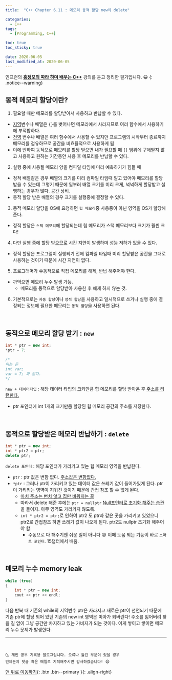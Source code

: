 ```yaml
---
title:  "C++ Chapter 6.11 : 메모리 동적 할당 new와 delete" 

categories:
  - C++
tags:
  - [Programming, C++]

toc: true
toc_sticky: true

date: 2020-06-05
last_modified_at: 2020-06-05
---
```

인프런의 **<u>홍정모의 따라 하며 배우는 C++</u>** 강의를 듣고 정리한 필기입니다. 😀
{: .notice--warning}

## 동적 메모리 할당이란?

1. 필요할 때만 메모리를 할당받아서 사용하고 반납할 수 있다.
  - <u>지역</u>변수나 배열은 `{}`를 벗어나면 메모리에서 사라지므로 여러 함수에서 사용하기에 부적합하다.
  - <u>전역</u> 변수나 배열은 여러 함수에서 사용할 수 있지만 프로그램의 시작부터 종료까지 메모리를 점유하므로 공간을 비효율적으로 사용하게 됨
  - 이에 반하여 동적으로 메모리를 할당 받으면 내가 필요할 때 `{}` 범위에 구애받지 않고 사용하고 원하는 기간동안 사용 후 메모리를 반납할 수 있다. 

2. 실행 중에 사용될 메모리 양을 컴파일 타임에 미리 예측하기가 힘들 때 
  - 정적 배열같은 경우 배열의 크기를 미리 컴파일 타임때 알고 있어야 메모리를 할당 받을 수 있는데 그렇기 때문에 일부러 배열 크기를 미리 크게, 넉넉하게 할당받고 실행하는 경우가 많다. 공간 낭비.
  - 동적 할당 받은 배열의 경우 크기를 실행중에 결정할 수 있다. 

3. 동적 메모리 할당을 OS에 요청하면 `힙 메모리`중 사용중이 아닌 영역을 OS가 할당해준다.
  - 정적 할당은 `스택 메모리`에 할당되는데 힙 메모리가 스택 메모리보다 크기가 훨씬 크다!

4. 다만 실행 중에 할당 받으므로 시간 지연이 발생하며 성능 저하가 있을 수 있다.
  - 정적 할당은 프로그램이 실행되기 전에 컴파일 타임때 미리 할당받은 공간을 그대로 사용하는 것이기 때문에 시간 지연이 없다.

5. 프로그래머가 수동적으로 직접 메모리를 해제, 반납 해주어야 한다. 
  - 까먹으면 메모리 누수 발생 가능.
    - 메모리를 동적으로 할당받아 사용한 후 해제 하지 않는 것.

6. 기본적으로는 `자동 할당`이나 `정적 할당`을 사용하고 일시적으로 쓰거나 실행 중에 결정되는 정보에 필요한 메모리는 `동적 할당`을 사용하면 된다.

<br>

## 동적으로 메모리 할당 받기 : `new`

```cpp
int * ptr = new int;
*ptr = 7;

/*
이는 곧
int var;
var = 7; 과 같다.
*/
```
`new + 데이터타입` : 해당 데이터 타입의 크키만큼 힙 메모리를 할당 받아온 후 <u>주소를 리턴한다.</u>
- ptr 포인터에 int 1개의 크기만큼 할당된 힙 메모리 공간의 주소를 저장한다. 

<br>

## 동적으로 할당받은 메모리 반납하기 : `delete`

```cpp
int * ptr = new int;
int * ptr2 = ptr;
delete ptr; 
```

`delete 포인터` : 해당 포인터가 가리키고 있는 힙 메모리 영역을 반납한다. 
  - `ptr` : ptr 값은 변함 없다. <u>주소값은 변함없다.</u>
  - `*ptr` : 그러나 ptr이 가리키고 있는 데이터 값은 쓰레기 값이 들어가있게 된다. ptr이 가리키는 영역이 지워진 것이기 때문에 간접 참조 할 수 없게 된다.
    - <u>마치 주소는 변치 않고 집만 비워지는 꼴</u>
    - 따라서 delete 해준 후에는 `ptr = nullptr` <u>Null포인터로 초기화 해주는 습관</u>을 들이자. 아무 영역도 가리키지 않도록. 
    * `int * ptr2 = ptr;`로 인하여 ptr2 도 ptr과 같은 곳을 가리키고 있었으니 ptr2로 간접참조 하면 쓰레기 값이 나오게 된다. ptr2도 nullptr 초기화 해주어야 함
      * 수동으로 다 해주기엔 쉬운 일이 아니다 😰 이때 도움 되는 기능이 바로 `스마트 포인터`. 15챕터에서 배움.

<br>

## 메모리 누수 memory leak

```cpp
while (true)
{
    int * ptr = new int;
    cout << ptr << endl;
}
```
다음 반복 때 기존의 while의 지역변수 ptr은 사라지고 새로운 ptr이 선언되기 때문에 기존 ptr에 할당 되어 있던 기존의 new int 영역은 미아가 되버린다! 주소를 잃어버려 찾을 길 없이 그냥 공간만 차지하고 있는 가비지가 되는 것이다. 이게 쌓이고 쌓이면 메모리 누수 문제가 발생한다. 


***
<br>

    🌜 개인 공부 기록용 블로그입니다. 오류나 틀린 부분이 있을 경우 
    언제든지 댓글 혹은 메일로 지적해주시면 감사하겠습니다! 😄

[맨 위로 이동하기](#){: .btn .btn--primary }{: .align-right}
